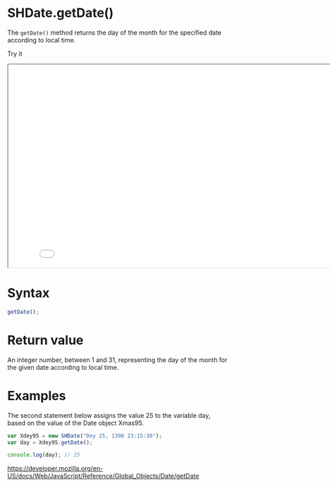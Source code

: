 # SHDate.getDate()

The <code>getDate()</code> method returns the day of the month for the specified date according to local time.

Try it

<iframe style="width: 830px; height: 460px;" src="/SHDateTime-js/examples/live.html?function=getHours" title="MDN Web Docs Interactive Example" loading="lazy"></iframe>
<br/>

# Syntax

```js
getDate();
```

# Return value

An integer number, between 1 and 31, representing the day of the month for the given date according to local time.

# Examples

The second statement below assigns the value 25 to the variable day, based on the value of the Date object Xmas95.

```js
var Xdey95 = new SHDate("Dey 25, 1390 23:15:30");
var day = Xdey95.getDate();

console.log(day); // 25
```

https://developer.mozilla.org/en-US/docs/Web/JavaScript/Reference/Global_Objects/Date/getDate
